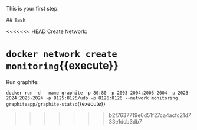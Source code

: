 This is your first step.

## Task

<<<<<<< HEAD
Create Network:

`docker network create monitoring`{{execute}}
=======
Run graphite:

`docker run -d --name graphite -p 80:80 -p 2003-2004:2003-2004 -p 2023-2024:2023-2024 -p 8125:8125/udp -p 8126:8126 --network monitoring graphiteapp/graphite-statsd`{{execute}}
>>>>>>> b2f7637719e6d51f27ca4acfc21d733e1dcb3db7
